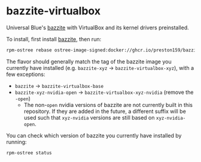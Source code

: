 # bazzite-virtualbox

Universal Blue's [bazzite] with VirtualBox and its kernel drivers preinstalled.

To install, first install [bazzite], then run:
```bash
rpm-ostree rebase ostree-image-signed:docker://ghcr.io/preston159/bazzite-virtualbox-[flavor]
```

The flavor should generally match the tag of the bazzite image you currently
have installed (e.g. `bazzite-xyz` -> `bazzite-virtualbox-xyz`), with a few
exceptions:
- `bazzite` -> `bazzite-virtualbox-base`
- `bazzite-xyz-nvidia-open` -> `bazzite-virtualbox-xyz-nvidia` (remove the `-open`)
  - The non-`open` nvidia versions of bazzite are not currently built in this
    repository. If they are added in the future, a different suffix will be
    used such that `xyz-nvidia` versions are still based on `xyz-nvidia-open`.

You can check which version of bazzite you currently have installed by running:
```bash
rpm-ostree status
```


[bazzite]: https://github.com/ublue-os/bazzite
